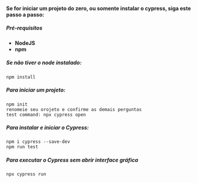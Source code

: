 #### Se for iniciar um projeto do zero, ou somente instalar o cypress, siga este passo a passo:

##### Pré-requisitos 
- **NodeJS**
- **npm**

##### Se não tiver o node instalado:
```
npm install
```

##### Para iniciar um projeto:
```
npm init
renomeie seu orojeto e confirme as demais perguntas
test command: npx cypress open 
```
  
##### Para instalar e iniciar o Cypress:
```
npm i cypress --save-dev
npm run test
```  

##### Para executar o Cypress sem abrir interface gráfica
```
npx cypress run
```  
